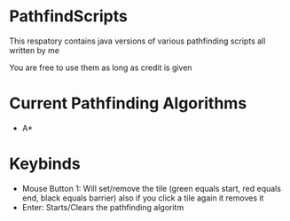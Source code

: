 # PathfindScripts
This respatory contains java versions of various pathfinding scripts all written by me

You are free to use them as long as credit is given

# Current Pathfinding Algorithms
- A*

# Keybinds
- Mouse Button 1: Will set/remove the tile (green equals start, red equals end, black equals barrier) also if you click a tile again it removes it
- Enter: Starts/Clears the pathfinding algoritm
